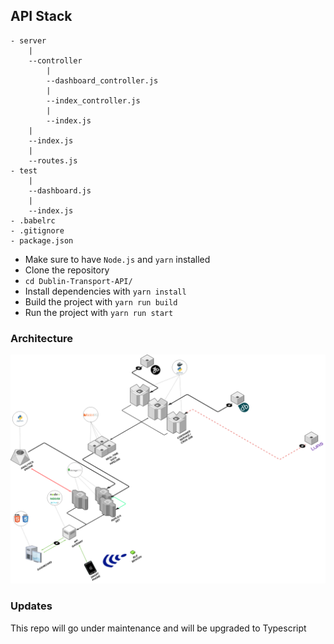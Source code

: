 ## API Stack

```
- server
	|
	--controller
		|
		--dashboard_controller.js
		|
		--index_controller.js
		|
		--index.js
	|
	--index.js
	|
	--routes.js
- test
	|
	--dashboard.js
	|
	--index.js
- .babelrc
- .gitignore
- package.json
```

* Make sure to have ```Node.js``` and ```yarn``` installed
* Clone the repository
* ```cd Dublin-Transport-API/```
* Install dependencies with ```yarn install```
* Build the project with ```yarn run build```
* Run the project with ```yarn run start```

### Architecture
![Architecture](https://github.com/bhargavpanth/Dublin-Transportation-Server/blob/master/architecture.png)

### Updates
This repo will go under maintenance and will be upgraded to Typescript

